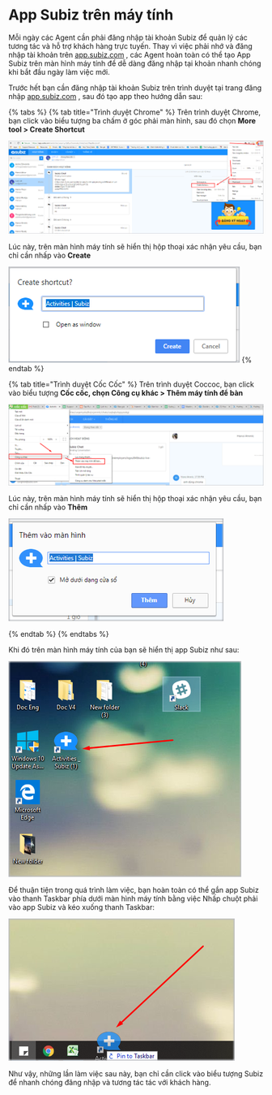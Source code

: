 # App Subiz trên máy tính

Mỗi ngày các Agent cần phải đăng nhập tài khoản Subiz để quản lý các tương tác và hỗ trợ khách hàng trực tuyến. Thay vì việc phải nhớ và đăng nhập tài khoản trên [app.subiz.com](https://app.subiz.com/) , các Agent hoàn toàn có thể tạo App Subiz trên màn hình máy tính để dễ dàng đăng nhập tại khoản nhanh chóng khi bắt đầu ngày làm việc mới.

Trước hết bạn cần đăng nhập tài khoản Subiz trên trình duyệt tại trang đăng nhập [app.subiz.com](https://app.subiz.com/) , sau đó tạo app theo hướng dẫn sau:

{% tabs %}
{% tab title="Trình duyệt Chrome" %}
Trên trình duyệt Chrome, bạn click vào biểu tượng ba chấm ở góc phải màn hình, sau đó chọn **More tool &gt; Create Shortcut**

![T&#x1EA1;o App Subiz tr&#xEA;n tr&#xEC;nh duy&#x1EC7;t Chrome](../../../.gitbook/assets/screenshot_4.png)

Lúc này, trên màn hình máy tính sẽ hiển thị hộp thoại xác nhận yêu cầu, bạn chỉ cần nhấp vào **Create**

![H&#x1ED9;p tho&#x1EA1;i hi&#x1EC3;n th&#x1ECB;](../../../.gitbook/assets/create-shortcut.png)
{% endtab %}

{% tab title="Trình duyệt Cốc Cốc" %}
Trên trình duyệt Coccoc, bạn click vào biểu tượng **Cốc cốc, chọn Công cụ khác &gt; Thêm máy tính để bàn**

![T&#x1EA1;o app Subiz tr&#xEA;n tr&#xEC;nh duy&#x1EC7;t C&#x1ED1;c C&#x1ED1;c](../../../.gitbook/assets/abc%20%281%29.png)

Lúc này, trên màn hình máy tính sẽ hiển thị hộp thoại xác nhận yêu cầu, bạn chỉ cần nhấp vào **Thêm**

![H&#x1ED9;p tho&#x1EA1;i hi&#x1EC3;n th&#x1ECB;](../../../.gitbook/assets/cbc.png)

  
{% endtab %}
{% endtabs %}

Khi đó trên màn hình máy tính của bạn sẽ hiển thị app Subiz như sau:

![App Subiz tr&#xEA;n m&#xE1;y t&#xED;n](../../../.gitbook/assets/app-subiz.png)

Để thuận tiện trong quá trình làm việc, bạn hoàn toàn có thể gắn app Subiz vào thanh Taskbar phía dưới màn hình máy tính bằng việc Nhấp chuột phải vào app Subiz và kéo xuống thanh Taskbar:

![Pin to Taskbar ](../../../.gitbook/assets/pin-to-task-bar.png)

Như vậy, những lần làm việc sau này, bạn chỉ cần click vào biểu tượng Subiz để nhanh chóng đăng nhập và tương tác tác với khách hàng.

